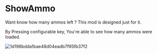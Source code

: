 # ShowAmmo

Want know how many ammos left ? This mod is designed just for it.

By Pressing configurable key, You're able to see how many ammos were loaded.

![1d196bdda1bae48d04eadb7f95fb37f2](https://github.com/XKaguya/ShowAmmo/assets/96401952/197f426b-df7c-45fb-a975-34aab049ed13)

